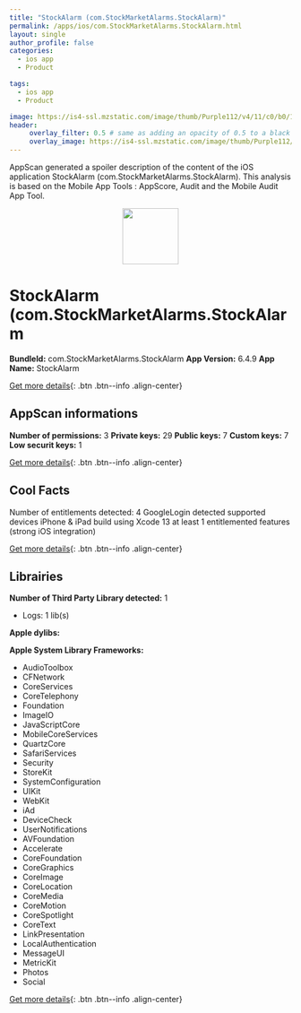 ```yaml
---
title: "StockAlarm (com.StockMarketAlarms.StockAlarm)"
permalink: /apps/ios/com.StockMarketAlarms.StockAlarm.html
layout: single
author_profile: false
categories: 
  - ios app 
  - Product 

tags: 
  - ios app 
  - Product 

image: https://is4-ssl.mzstatic.com/image/thumb/Purple112/v4/11/c0/b0/11c0b03d-77b7-1cae-7000-a971dfb9a2bd/AppIcon-1x_U007emarketing-0-10-0-85-220.png/512x512bb.jpg
header: 
     overlay_filter: 0.5 # same as adding an opacity of 0.5 to a black background
     overlay_image: https://is4-ssl.mzstatic.com/image/thumb/Purple112/v4/11/c0/b0/11c0b03d-77b7-1cae-7000-a971dfb9a2bd/AppIcon-1x_U007emarketing-0-10-0-85-220.png/512x512bb.jpg
---
```

AppScan generated a spoiler description of the content of the iOS application StockAlarm (com.StockMarketAlarms.StockAlarm). This analysis is based on the Mobile App Tools : AppScore, Audit and the Mobile Audit App Tool.

  
  
<div style="text-align: center;"><img src="https://is4-ssl.mzstatic.com/image/thumb/Purple112/v4/11/c0/b0/11c0b03d-77b7-1cae-7000-a971dfb9a2bd/AppIcon-1x_U007emarketing-0-10-0-85-220.png/512x512bb.jpg" width="100" height="100"></div>  
  
# StockAlarm (com.StockMarketAlarms.StockAlarm

**BundleId:** com.StockMarketAlarms.StockAlarm
**App Version:** 6.4.9
**App Name:** StockAlarm


[Get more details](/pricing.html){: .btn .btn--info .align-center}  
  
## AppScan informations 

**Number of permissions:** 3
**Private keys:** 29
**Public keys:** 7
**Custom keys:** 7
**Low securit keys:** 1
  
[Get more details](/pricing.html){: .btn .btn--info .align-center}

## Cool Facts

Number of entitlements detected: 4
GoogleLogin detected
supported devices iPhone & iPad
build using Xcode 13
at least 1 entitlemented features (strong iOS integration)
  
[Get more details](/pricing.html){: .btn .btn--info .align-center}

## Librairies 
**Number of Third Party Library detected:** 1
- Logs: 1 lib(s)

**Apple dylibs:**


**Apple System Library Frameworks:**
- AudioToolbox
- CFNetwork
- CoreServices
- CoreTelephony
- Foundation
- ImageIO
- JavaScriptCore
- MobileCoreServices
- QuartzCore
- SafariServices
- Security
- StoreKit
- SystemConfiguration
- UIKit
- WebKit
- iAd
- DeviceCheck
- UserNotifications
- AVFoundation
- Accelerate
- CoreFoundation
- CoreGraphics
- CoreImage
- CoreLocation
- CoreMedia
- CoreMotion
- CoreSpotlight
- CoreText
- LinkPresentation
- LocalAuthentication
- MessageUI
- MetricKit
- Photos
- Social


  
[Get more details](/pricing.html){: .btn .btn--info .align-center}

